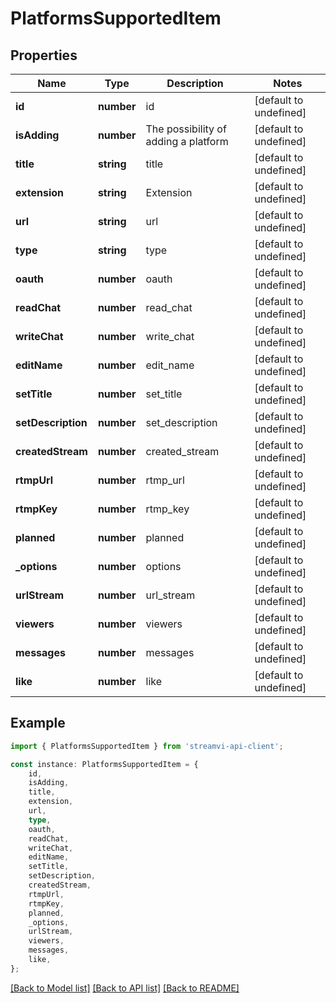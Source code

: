 # PlatformsSupportedItem


## Properties

Name | Type | Description | Notes
------------ | ------------- | ------------- | -------------
**id** | **number** | id | [default to undefined]
**isAdding** | **number** | The possibility of adding a platform | [default to undefined]
**title** | **string** | title | [default to undefined]
**extension** | **string** | Extension | [default to undefined]
**url** | **string** | url | [default to undefined]
**type** | **string** | type | [default to undefined]
**oauth** | **number** | oauth | [default to undefined]
**readChat** | **number** | read_chat | [default to undefined]
**writeChat** | **number** | write_chat | [default to undefined]
**editName** | **number** | edit_name | [default to undefined]
**setTitle** | **number** | set_title | [default to undefined]
**setDescription** | **number** | set_description | [default to undefined]
**createdStream** | **number** | created_stream | [default to undefined]
**rtmpUrl** | **number** | rtmp_url | [default to undefined]
**rtmpKey** | **number** | rtmp_key | [default to undefined]
**planned** | **number** | planned | [default to undefined]
**_options** | **number** | options | [default to undefined]
**urlStream** | **number** | url_stream | [default to undefined]
**viewers** | **number** | viewers | [default to undefined]
**messages** | **number** | messages | [default to undefined]
**like** | **number** | like | [default to undefined]

## Example

```typescript
import { PlatformsSupportedItem } from 'streamvi-api-client';

const instance: PlatformsSupportedItem = {
    id,
    isAdding,
    title,
    extension,
    url,
    type,
    oauth,
    readChat,
    writeChat,
    editName,
    setTitle,
    setDescription,
    createdStream,
    rtmpUrl,
    rtmpKey,
    planned,
    _options,
    urlStream,
    viewers,
    messages,
    like,
};
```

[[Back to Model list]](../README.md#documentation-for-models) [[Back to API list]](../README.md#documentation-for-api-endpoints) [[Back to README]](../README.md)
